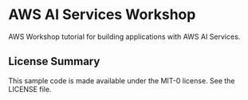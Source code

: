 # AWS AI Services Workshop
AWS Workshop tutorial for building applications with AWS AI Services.

## License Summary

This sample code is made available under the MIT-0 license. See the LICENSE file.
